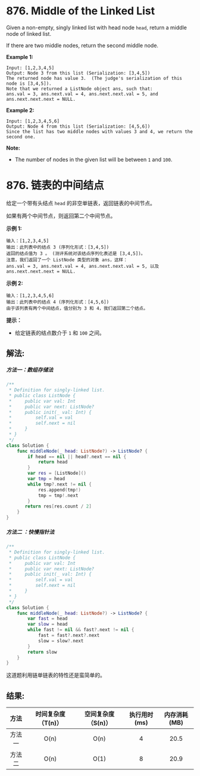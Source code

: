 
# 876. Middle of the Linked List
Given a non-empty, singly linked list with head node `head`, return a middle node of linked list.

If there are two middle nodes, return the second middle node.



**Example 1:**
```
Input: [1,2,3,4,5]
Output: Node 3 from this list (Serialization: [3,4,5])
The returned node has value 3.  (The judge's serialization of this node is [3,4,5]).
Note that we returned a ListNode object ans, such that:
ans.val = 3, ans.next.val = 4, ans.next.next.val = 5, and ans.next.next.next = NULL.
```
**Example 2:**
```
Input: [1,2,3,4,5,6]
Output: Node 4 from this list (Serialization: [4,5,6])
Since the list has two middle nodes with values 3 and 4, we return the second one.
```
**Note:**
* The number of nodes in the given list will be between `1` and `100`.

# 876. 链表的中间结点
给定一个带有头结点 `head` 的非空单链表，返回链表的中间节点。

如果有两个中间节点，则返回第二个中间节点。

**示例 1:**
```
输入：[1,2,3,4,5]
输出：此列表中的结点 3 (序列化形式：[3,4,5])
返回的结点值为 3 。 (测评系统对该结点序列化表述是 [3,4,5])。
注意，我们返回了一个 ListNode 类型的对象 ans，这样：
ans.val = 3, ans.next.val = 4, ans.next.next.val = 5, 以及 ans.next.next.next = NULL.
```
**示例 2:**
```
输入：[1,2,3,4,5,6]
输出：此列表中的结点 4 (序列化形式：[4,5,6])
由于该列表有两个中间结点，值分别为 3 和 4，我们返回第二个结点。
```
**提示：**
* 给定链表的结点数介于 `1` 和 `100` 之间。


## 解法:
##### 方法一：数组存储法
```swift
/**
 * Definition for singly-linked list.
 * public class ListNode {
 *     public var val: Int
 *     public var next: ListNode?
 *     public init(_ val: Int) {
 *         self.val = val
 *         self.next = nil
 *     }
 * }
 */
class Solution {
    func middleNode(_ head: ListNode?) -> ListNode? {
        if head == nil || head?.next == nil {
            return head
        }
        var res = [ListNode]()
        var tmp = head
        while tmp?.next != nil {
            res.append(tmp!)
            tmp = tmp!.next
        }
       return res[res.count / 2]
    }
}
```
##### 方法二 ：快慢指针法
```swift
/**
 * Definition for singly-linked list.
 * public class ListNode {
 *     public var val: Int
 *     public var next: ListNode?
 *     public init(_ val: Int) {
 *         self.val = val
 *         self.next = nil
 *     }
 * }
 */
class Solution {
    func middleNode(_ head: ListNode?) -> ListNode? {
        var fast = head
        var slow = head
        while fast != nil && fast?.next != nil {
            fast = fast?.next?.next
            slow = slow?.next
        }
        return slow
    }
}
```
这道题利用链单链表的特性还是蛮简单的。

## 结果:
| 方法 | 时间复杂度（T(n)） | 空间复杂度（S(n)） | 执行用时(ms) | 内存消耗(MB) |
|:-------:|:-------:|:-------:|:-------:|:-------:|
| 方法一 |   O(n)  | O(n) |  4  | 20.5 |
| 方法二 |   O(n)  | O(1) |  8  | 20.9 |

